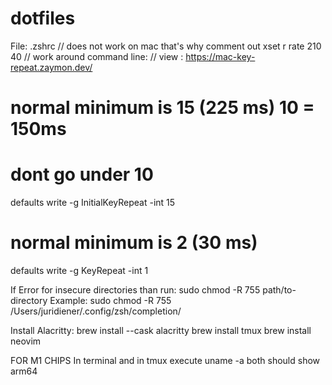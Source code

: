 # dotfiles

File: .zshrc
  // does not work on mac that's why comment out
  xset r rate 210 40
  // work around
command line:
  // view : https://mac-key-repeat.zaymon.dev/
  # normal minimum is 15 (225 ms) 10 = 150ms 
  # dont go under 10
  defaults write -g InitialKeyRepeat -int 15
  # normal minimum is 2 (30 ms)
  defaults write -g KeyRepeat -int 1 
  
If Error for insecure directories than run:
sudo chmod -R 755 path/to-directory
Example:
sudo chmod -R 755 /Users/juridiener/.config/zsh/completion/

Install Alacritty:
brew install --cask alacritty
brew install tmux
brew install neovim


FOR M1 CHIPS
In terminal and in tmux execute uname -a
both should show arm64

